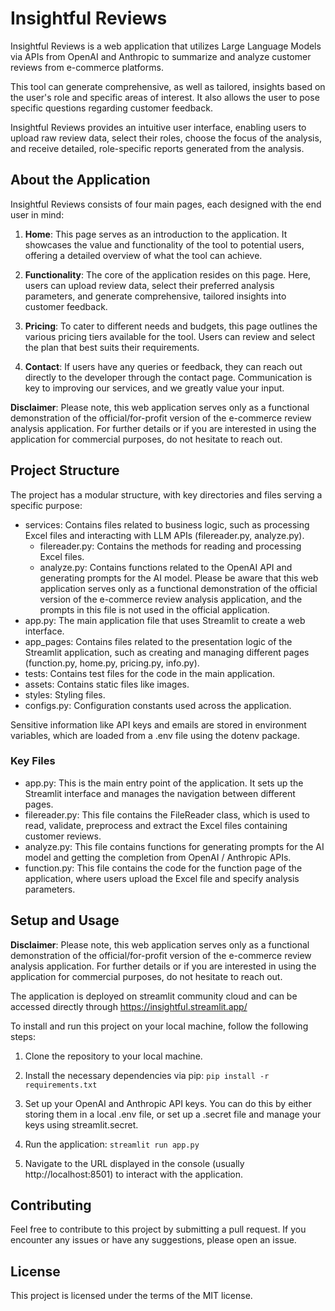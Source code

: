 # Insightful Reviews

Insightful Reviews is a web application that utilizes Large Language Models via APIs from OpenAI and Anthropic to summarize and analyze customer reviews from e-commerce platforms. 

This tool can generate comprehensive, as well as tailored, insights based on the user's role and specific areas of interest. It also allows the user to pose specific questions regarding customer feedback. 

Insightful Reviews provides an intuitive user interface, enabling users to upload raw review data, select their roles, choose the focus of the analysis, and receive detailed, role-specific reports generated from the analysis.

##  About the Application

Insightful Reviews consists of four main pages, each designed with the end user in mind:

1. **Home**: This page serves as an introduction to the application. It showcases the value and functionality of the tool to potential users, offering a detailed overview of what the tool can achieve.

2. **Functionality**: The core of the application resides on this page. Here, users can upload review data, select their preferred analysis parameters, and generate comprehensive, tailored insights into customer feedback.

3. **Pricing**: To cater to different needs and budgets, this page outlines the various pricing tiers available for the tool. Users can review and select the plan that best suits their requirements.

4. **Contact**: If users have any queries or feedback, they can reach out directly to the developer through the contact page. Communication is key to improving our services, and we greatly value your input.

**Disclaimer**: Please note, this web application serves only as a functional demonstration of the official/for-profit version of the e-commerce review analysis application. For further details or if you are interested in using the application for commercial purposes, do not hesitate to reach out.

## Project Structure

The project has a modular structure, with key directories and files serving a specific purpose:
- services: Contains files related to business logic, such as processing Excel files and interacting with LLM APIs (filereader.py, analyze.py).
  - filereader.py: Contains the methods for reading and processing Excel files.
  - analyze.py: Contains functions related to the OpenAI API and generating prompts for the AI model. Please be aware that this web application serves only as a functional demonstration of the official version of the e-commerce review analysis application, and the prompts in this file is not used in the official application.
- app.py: The main application file that uses Streamlit to create a web interface.
- app_pages: Contains files related to the presentation logic of the Streamlit application, such as creating and managing different pages (function.py, home.py, pricing.py, info.py).
- tests: Contains test files for the code in the main application.
- assets: Contains static files like images.
- styles: Styling files. 
- configs.py: Configuration constants used across the application.

Sensitive information like API keys and emails are stored in environment variables, which are loaded from a .env file using the dotenv package.

### Key Files

- app.py: This is the main entry point of the application. It sets up the Streamlit interface and manages the navigation between different pages.
- filereader.py: This file contains the FileReader class, which is used to read, validate, preprocess and extract the Excel files containing customer reviews.
- analyze.py: This file contains functions for generating prompts for the AI model and getting the completion from OpenAI / Anthropic APIs.
- function.py: This file contains the code for the function page of the application, where users upload the Excel file and specify analysis parameters.

## Setup and Usage

**Disclaimer**: Please note, this web application serves only as a functional demonstration of the official/for-profit version of the e-commerce review analysis application. For further details or if you are interested in using the application for commercial purposes, do not hesitate to reach out.

The application is deployed on streamlit community cloud and can be accessed directly through https://insightful.streamlit.app/

To install and run this project on your local machine, follow the following steps:

1. Clone the repository to your local machine.

2. Install the necessary dependencies via pip:
`pip install -r requirements.txt`

3. Set up your OpenAI and Anthropic API keys. You can do this by either storing them in a local .env file, or set up a .secret file and manage your keys using streamlit.secret.

4. Run the application:
`streamlit run app.py`

5. Navigate to the URL displayed in the console (usually http://localhost:8501) to interact with the application.

## Contributing

Feel free to contribute to this project by submitting a pull request. If you encounter any issues or have any suggestions, please open an issue.

## License

This project is licensed under the terms of the MIT license. 
